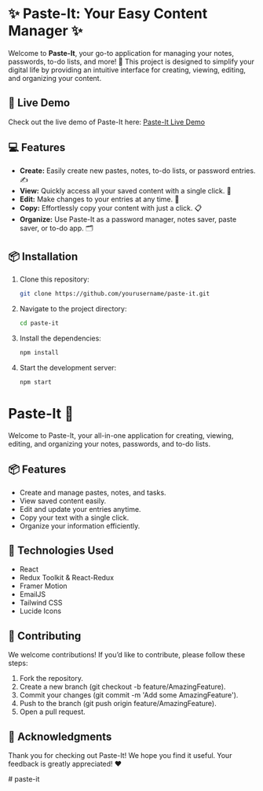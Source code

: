 # ✨ Paste-It: Your Easy Content Manager ✨

Welcome to **Paste-It**, your go-to application for managing your notes, passwords, to-do lists, and more! 🎉 This project is designed to simplify your digital life by providing an intuitive interface for creating, viewing, editing, and organizing your content. 

## 🚀 Live Demo

Check out the live demo of Paste-It here: [Paste-It Live Demo](https://pasteit-sagar.netlify.app/)

## 💻 Features

- **Create:** Easily create new pastes, notes, to-do lists, or password entries. ✍️
- **View:** Quickly access all your saved content with a single click. 👀
- **Edit:** Make changes to your entries at any time. 🔄
- **Copy:** Effortlessly copy your content with just a click. 📋
- **Organize:** Use Paste-It as a password manager, notes saver, paste saver, or to-do app. 🗂️

## 📦 Installation

1. Clone this repository:
   ```bash
   git clone https://github.com/yourusername/paste-it.git
   ```
2. Navigate to the project directory:
    ```bash
   cd paste-it
   ```
3. Install the dependencies:
   ```bash
   npm install
   ```
4. Start the development server:
    ```bash
   npm start

   ```
# Paste-It 📝

Welcome to Paste-It, your all-in-one application for creating, viewing, editing, and organizing your notes, passwords, and to-do lists. 

## 📦 Features

- Create and manage pastes, notes, and tasks.
- View saved content easily.
- Edit and update your entries anytime.
- Copy your text with a single click.
- Organize your information efficiently.

## 📱 Technologies Used

- React
- Redux Toolkit & React-Redux
- Framer Motion
- EmailJS
- Tailwind CSS
- Lucide Icons

## 🤝 Contributing

We welcome contributions! If you’d like to contribute, please follow these steps:

1. Fork the repository.
2. Create a new branch (git checkout -b feature/AmazingFeature).
3. Commit your changes (git commit -m 'Add some AmazingFeature').
4. Push to the branch (git push origin feature/AmazingFeature).
5. Open a pull request.

## 🎉 Acknowledgments

Thank you for checking out Paste-It! We hope you find it useful. Your feedback is greatly appreciated! ❤️

#   p a s t e - i t  
 